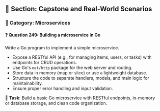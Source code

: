 ## 📘 Section: Capstone and Real-World Scenarios  
### 🔹 Category: Microservices  
#### ❓ Question 249: Building a microservice in Go

Write a Go program to implement a simple microservice.

- Expose a RESTful API (e.g., for managing items, users, or tasks) with endpoints for CRUD operations.
- Use Go's `net/http` package for the web server and routing.
- Store data in memory (map or slice) or use a lightweight database.
- Structure the code to separate handlers, models, and main logic for maintainability.
- Ensure proper error handling and input validation.

🔧 **Task:** Build a basic Go microservice with RESTful endpoints, in-memory or database storage, and clean code organization.
